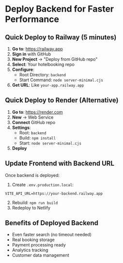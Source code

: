 # Deploy Backend for Faster Performance

## Quick Deploy to Railway (5 minutes)

1. **Go to**: https://railway.app
2. **Sign in** with GitHub
3. **New Project** → "Deploy from GitHub repo"
4. **Select**: Your hotelbooking repo
5. **Configure**:
   - Root Directory: `backend`
   - Start Command: `node server-minimal.cjs`
6. **Get URL**: Like `your-app.railway.app`

## Quick Deploy to Render (Alternative)

1. **Go to**: https://render.com
2. **New** → Web Service
3. **Connect** GitHub repo
4. **Settings**:
   - Root: `backend`
   - Build: `npm install`
   - Start: `node server-minimal.cjs`
5. **Deploy**

## Update Frontend with Backend URL

Once backend is deployed:

1. Create `.env.production.local`:
```env
VITE_API_URL=https://your-backend.railway.app
```

2. Rebuild: `npm run build`
3. Redeploy to Netlify

## Benefits of Deployed Backend

- Even faster search (no timeout needed)
- Real booking storage
- Payment processing ready
- Analytics tracking
- Customer data management